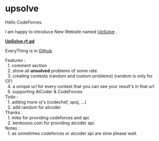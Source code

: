 # upsolve

Hello CodeForces.

I am happy to introduce New Website named [UpSolve](http://upsolve.rf.gd) .

**[UpSolve.rf.gd](http://upsolve.rf.gd)**

EveryThing is in [Github](https://github.com/amir-reza85/UpSolve)

Features :  <br>
&nbsp; 1. comment section <br>
&nbsp; 2. show all **unsolved** problems of some rate <br>
&nbsp; 3. creating contests (random and custom problems) (random is only for CF) <br>
&nbsp; 4. a unique url for every contest that you can see your result's in that url <br>
&nbsp; 5. supporting AtCoder & CodeForces <br>
Todo :  <br>
&nbsp; 1. adding more oj's (codechef, spoj, ...) <br>
&nbsp; 2. add random for atcoder <br>
Thanks : <br>
&nbsp; 1. mike for providing codeforces and api. <br>
&nbsp; 2. kenkoooo.com for providing atcoder api. <br>
Notes : <br>
&nbsp; 1. as sometimes codeforces or atcoder api are slow please wait.
